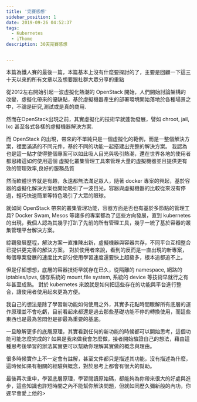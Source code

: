 ```yaml
---
title: '完賽感想'
sidebar_position: 1
date: 2019-09-26 04:52:37
tags:
  - Kubernetes
  - iThome
description: 30天完賽感想


---
```


本篇為鐵人賽的最後一篇，本篇基本上沒有什麼要探討的了，主要是回顧一下這三十天以來的所有文章以及想要跟社群大眾分享的重點

從2012左右開始引起一波虛擬化熱潮的 OpenStack 開始，人們開始討論架構的改變，虛擬化帶來的優缺點，基於虛擬機器產生的部署環境開始落地於各種場景之中，不論是研究,測試或是真的商用.

然而在OpenStack出現之前，其實虛擬化的技術早就蓬勃發展，譬如 chroot, jail, lxc 甚至各式各樣的虛擬機器解決方案.

而 OpenStack 的出現，帶來的不單純只是一個虛擬化的範例，而是一整個解決方案，裡面滿滿的不同元件，基於不同的功能一起搭建出完整的解決方案。 我認為也是這一點才使得整個專案可以如此吸人目光與吸引熱潮，還在世界各地的使用者都思緒這如何使用這個 虛擬化叢集管理工具來管理大量的虛擬機器並且提供更有效的管理效率,良好的服務品質

然而軟體世界就是有趣，永遠都無法滿足眾人，隨著 docker 專案的興起，基於容器的虛擬化解決方案也開始吸引了一波目光，容器與虛擬機器的比較從來沒有停過，輕巧快速簡單等特色吸引了大眾的眼球。

就如同 OpenStack 帶來的叢集管理功能，容器方面是否也有基於多節點的管理工具? Docker Swam, Mesos 等諸多的專案都為了這些方向發展，直到 kubernetes 的出現，我個人認為其幾乎打趴了先前的所有管理工具，幾乎一統了基於容器的叢集管理平台解決方案。

綜觀發展歷程，解決方案一直推陳出新，虛擬機器與容器共存，不同平台互相整合已提供更完善的解決方案。 對於使用者來說，看到的反而是一直出現的新專案，每個專案發展的速度比大部分使用學習速度還要快上超級多，根本追都追不上。

但是仔細想想，底層的容器技術早就存在已久，從隔離的 namespace, 網路的 iptables/ipvs, 儲存系統的 mount,file system, 系統的 device 等技術早就行之有年甚至成熟。 對於 kubernetes 來說就是如何把這些存在的功能與平台進行整合，讓使用者使用起來更為方便。

我自己的想法是除了學習新功能如何使用之外，其實多花點時間瞭解所有底層的運作原理並不會吃虧，目前看起來都還是過去那些基礎功能不停的轉換使用，而這些東西也是最為苦悶但是卻最為重要的基底。

一旦瞭解更多的底層原理，其實看到任何的新功能的時候都可以開始思考，這個功能可能怎麼完成的? 如果是我來做我會怎麼做，接者開始驗證自己的想法，藉由這種思考後學習的辦法其實更可以幫助你理解其實做的概念與理由。

很多時候實作上不一定會有註解，甚至文件都只是描述其功能，沒有描述為什麼，這時候如果有相關的經驗與概念，對於思考上都會有很大的幫助。

最後再次重申，學習底層原理，學習閱讀原始碼，都能夠為你帶來很大的好處與進步，這些知識也許短時間之內不能幫你解決問題，但就如同歷久彌新般的內功，你遲早會愛上他的>
